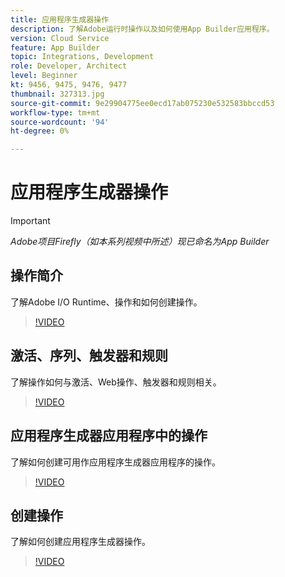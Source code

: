```yaml
---
title: 应用程序生成器操作
description: 了解Adobe运行时操作以及如何使用App Builder应用程序。
version: Cloud Service
feature: App Builder
topic: Integrations, Development
role: Developer, Architect
level: Beginner
kt: 9456, 9475, 9476, 9477
thumbnail: 327313.jpg
source-git-commit: 9e29904775ee0ecd17ab075230e532583bbccd53
workflow-type: tm+mt
source-wordcount: '94'
ht-degree: 0%

---
```



# 应用程序生成器操作

>[!IMPORTANT]
>
> _Adobe项目Firefly（如本系列视频中所述）现已命名为App Builder_

## 操作简介

了解Adobe I/O Runtime、操作和如何创建操作。

>[!VIDEO](https://video.tv.adobe.com/v/339192/?quality=12&learn=on)

## 激活、序列、触发器和规则

了解操作如何与激活、Web操作、触发器和规则相关。

>[!VIDEO](https://video.tv.adobe.com/v/339193/?quality=12&learn=on)

## 应用程序生成器应用程序中的操作

了解如何创建可用作应用程序生成器应用程序的操作。

>[!VIDEO](https://video.tv.adobe.com/v/339194/?quality=12&learn=on)

## 创建操作

了解如何创建应用程序生成器操作。

>[!VIDEO](https://video.tv.adobe.com/v/339195/?quality=12&learn=on)
